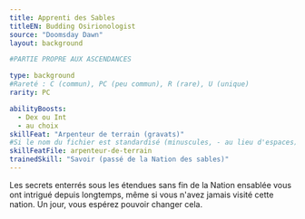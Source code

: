 ```yaml
---
title: Apprenti des Sables
titleEN: Budding Osirionologist
source: "Doomsday Dawn"
layout: background

#PARTIE PROPRE AUX ASCENDANCES

type: background
#Rareté : C (commun), PC (peu commun), R (rare), U (unique)
rarity: PC

abilityBoosts:
  - Dex ou Int
  - au choix
skillFeat: "Arpenteur de terrain (gravats)"
#Si le nom du fichier est standardisé (minuscules, - au lieu d'espaces), il n'est pas nécessaire de le préciser
skillFeatFile: arpenteur-de-terrain
trainedSkill: "Savoir (passé de la Nation des sables)"
---
```


Les secrets enterrés sous les étendues sans fin de la Nation ensablée vous ont intrigué depuis longtemps, même si vous n'avez jamais visité cette nation. Un jour, vous espérez pouvoir changer cela.

